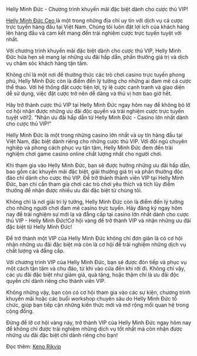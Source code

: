 Helly Minh Đức - Chương trình khuyến mãi đặc biệt dành cho cược thủ VIP!

<a href="https://rikvip.insure/helly-minh-duc/">Helly Minh Đức Ceo </a> là một trong những địa chỉ uy tín với dịch vụ cá cược trực tuyến hàng đầu tại Việt Nam. Chúng tôi luôn đặt lợi ích của khách hàng lên hàng đầu và cam kết mang đến trải nghiệm cược trực tuyến tuyệt vời nhất.

Với chương trình khuyến mãi đặc biệt dành cho cược thủ VIP, Helly Minh Đức hứa hẹn sẽ mang lại những ưu đãi hấp dẫn, phần thưởng giá trị và dịch vụ chăm sóc khách hàng tận tâm.

Không chỉ là một nơi để thưởng thức các trò chơi casino trực tuyến phong phú, Helly Minh Đức còn là điểm đến lý tưởng cho những ai đam mê cá cược thể thao. Với hệ thống đặt cược tiện lợi, tỷ lệ cược cạnh tranh và giao diện dễ sử dụng, việc đặt cược trở nên dễ dàng và thú vị hơn bao giờ hết.

Hãy trở thành cược thủ VIP tại Helly Minh Đức ngay hôm nay để không bỏ lỡ cơ hội nhận được những ưu đãi độc quyền và trải nghiệm cược trực tuyến tuyệt vời!2. "Nhận ưu đãi hấp dẫn từ Helly Minh Đức - Casino lớn nhất dành cho cược thủ VIP!"

Helly Minh Đức là một trong những casino lớn nhất và uy tín hàng đầu tại Việt Nam, đặc biệt dành riêng cho những cược thủ VIP. Với đội ngũ chuyên nghiệp và phong cách phục vụ tận tâm, Helly Minh Đức đem đến trải nghiệm chơi game casino online chất lượng nhất cho người chơi.

Khi tham gia vào Helly Minh Đức, bạn sẽ được hưởng những ưu đãi hấp dẫn, bao gồm các khuyến mãi đặc biệt, giải thưởng giá trị và phần thưởng độc đáo chỉ dành cho cược thủ VIP. Để trở thành thành viên VIP tại Helly Minh Đức, bạn chỉ cần tham gia chơi các trò chơi yêu thích và tích lũy điểm thưởng để nhận được nhiều ưu đãi đặc biệt từ chúng tôi.

Không chỉ là nơi giải trí lý tưởng, Helly Minh Đức còn là điểm đến lý tưởng cho những người chơi đam mê casino trực tuyến. Hãy đăng ký ngay hôm nay để trải nghiệm sự mới lạ và đẳng cấp tại casino lớn nhất dành cho cược thủ VIP - Helly Minh Đức!Cơ hội vàng để trở thành VIP và nhận những ưu đãi đặc biệt từ Helly Minh Đức!

Để trở thành một VIP của Helly Minh Đức không chỉ đơn giản là có cơ hội nhận những ưu đãi đặc biệt mà còn là cơ hội để trải nghiệm những dịch vụ chất lượng và đẳng cấp.

Với chương trình VIP của Helly Minh Đức, bạn sẽ được đón tiếp và phục vụ một cách tận tâm và chu đáo, từ khi vào cửa đến khi rời đi. Không chỉ vậy, các ưu đãi đặc biệt như giảm giá, quà tặng, hoặc thậm chí là ưu đãi độc quyền chỉ dành riêng cho thành viên VIP.

Không những vậy, bạn còn có cơ hội tham gia vào các sự kiện, chương trình khuyến mãi hoặc các buổi workshop chuyên sâu do Helly Minh Đức tổ chức, giúp bạn tiếp cận những kiến thức mới và mở rộng mối quan hệ trong cộng đồng.

Đừng để lỡ cơ hội vàng này, trở thành VIP của Helly Minh Đức ngay hôm nay để không chỉ được trải nghiệm những dịch vụ tốt nhất mà còn nhận được những ưu đãi đặc biệt chỉ dành riêng cho bạn!

Đọc thêm: <a href="https://rikvip.insure/keno-rikvip/ "> Keno Rikvip</a>
